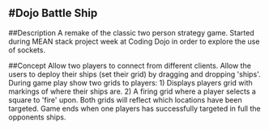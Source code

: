 #Dojo Battle Ship
---
##Description
A remake of the classic two person strategy game. Started during MEAN stack project week at Coding Dojo in order to explore the use of sockets. 

##Concept
Allow two players to connect from different clients. Allow the users to deploy their ships (set their grid) by dragging and dropping 'ships'. During game play show two grids to players: 1) Displays players grid with markings of where their ships are. 2) A firing grid where a player selects a square to 'fire' upon. Both grids will reflect which locations have been targeted. Game ends when one players has successfully targeted in full the opponents ships.